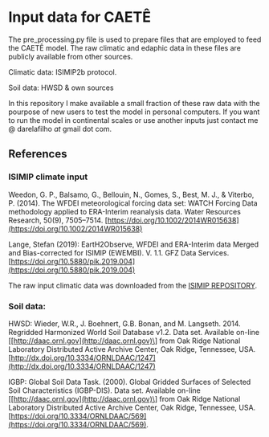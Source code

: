 # Input data for CAETÊ
The pre_processing.py file is used to prepare files that are employed to feed the CAETÊ model.
The raw climatic and edaphic data in these files are publicly available from other sources.

Climatic data: ISIMIP2b protocol.

Soil data: HWSD & own sources

In this repository I make available a small fraction of these raw data with the pourpose of new users to test the model in personal computers. If you want to run the model in continental scales or use another inputs just contact me @ darelafilho _at_ gmail dot com.

## References

### ISIMIP climate input

Weedon, G. P., Balsamo, G., Bellouin, N., Gomes, S., Best, M. J., & Viterbo, P. (2014). The WFDEI meteorological forcing data set: WATCH Forcing Data methodology applied to ERA-Interim reanalysis data. Water Resources Research, 50(9), 7505–7514. [https://doi.org/10.1002/2014WR015638](https://doi.org/10.1002/2014WR015638)

Lange, Stefan (2019): EartH2Observe, WFDEI and ERA-Interim data Merged and Bias-corrected for ISIMIP (EWEMBI). V. 1.1. GFZ Data Services. [https://doi.org/10.5880/pik.2019.004](https://doi.org/10.5880/pik.2019.004)


The raw input climatic data was downloaded from the [ISIMIP REPOSITORY](https://www.isimip.org/outputdata/isimip-repository/).

### Soil data: 

HWSD:
Wieder, W.R., J. Boehnert, G.B. Bonan, and M. Langseth. 2014. Regridded Harmonized World Soil Database v1.2. Data set. Available on-line \[[http://daac.ornl.gov](http://daac.ornl.gov)\] from Oak Ridge National Laboratory Distributed Active Archive Center, Oak Ridge, Tennessee, USA. [http://dx.doi.org/10.3334/ORNLDAAC/1247](http://dx.doi.org/10.3334/ORNLDAAC/1247)

IGBP: Global Soil Data Task. (2000). Global Gridded Surfaces of Selected Soil Characteristics (IGBP-DIS). Data set. Available on-line \[[http://daac.ornl.gov](http://daac.ornl.gov)\] from Oak Ridge National Laboratory Distributed Active Archive Center, Oak Ridge, Tennessee, USA. [https://doi.org/10.3334/ORNLDAAC/569](https://doi.org/10.3334/ORNLDAAC/569).

